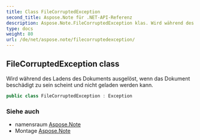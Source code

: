 ```yaml
---
title: Class FileCorruptedException
second_title: Aspose.Note für .NET-API-Referenz
description: Aspose.Note.FileCorruptedException klas. Wird während des Ladens des Dokuments ausgelöst wenn das Dokument beschädigt zu sein scheint und nicht geladen werden kann.
type: docs
weight: 80
url: /de/net/aspose.note/filecorruptedexception/
---
```

## FileCorruptedException class

Wird während des Ladens des Dokuments ausgelöst, wenn das Dokument beschädigt zu sein scheint und nicht geladen werden kann.

```csharp
public class FileCorruptedException : Exception
```

### Siehe auch

* namensraum [Aspose.Note](../../aspose.note/)
* Montage [Aspose.Note](../../)


